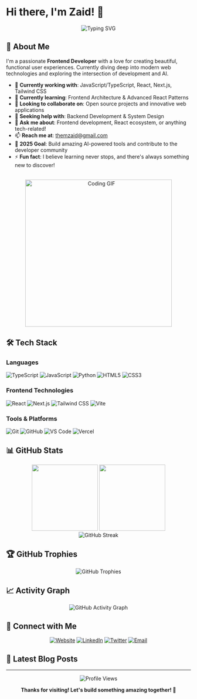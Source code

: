 # Hi there, I'm Zaid! 👋

<div align="center">
  <img src="https://readme-typing-svg.herokuapp.com?font=Fira+Code&pause=1000&color=36BCF7&center=true&vCenter=true&width=435&lines=Frontend+Developer;React+%7C+TypeScript+Enthusiast;Always+Learning+New+Things!" alt="Typing SVG" />
</div>

## 🚀 About Me

I'm a passionate **Frontend Developer** with a love for creating beautiful, functional user experiences. Currently diving deep into modern web technologies and exploring the intersection of development and AI.

- 🔭 **Currently working with**: JavaScript/TypeScript, React, Next.js, Tailwind CSS
- 🌱 **Currently learning**: Frontend Architecture & Advanced React Patterns
- 👯 **Looking to collaborate on**: Open source projects and innovative web applications
- 🤝 **Seeking help with**: Backend Development & System Design
- 💬 **Ask me about**: Frontend development, React ecosystem, or anything tech-related!
- 📫 **Reach me at**: [themzaid@gmail.com](mailto:themzaid@gmail.com)
- 🎯 **2025 Goal**: Build amazing AI-powered tools and contribute to the developer community
- ⚡ **Fun fact**: I believe learning never stops, and there's always something new to discover!

<br/>

<div align="center">
  <img alt="Coding GIF" src="https://raw.githubusercontent.com/abhisheknaiidu/abhisheknaiidu/master/code.gif" width="400" />
</div>

## 🛠️ Tech Stack

### Languages
![TypeScript](https://img.shields.io/badge/TypeScript-007ACC?style=for-the-badge&logo=typescript&logoColor=white)
![JavaScript](https://img.shields.io/badge/JavaScript-F7DF1E?style=for-the-badge&logo=javascript&logoColor=black)
![Python](https://img.shields.io/badge/Python-3776AB?style=for-the-badge&logo=python&logoColor=white)
![HTML5](https://img.shields.io/badge/HTML5-E34F26?style=for-the-badge&logo=html5&logoColor=white)
![CSS3](https://img.shields.io/badge/CSS3-1572B6?style=for-the-badge&logo=css3&logoColor=white)

### Frontend Technologies
![React](https://img.shields.io/badge/React-20232A?style=for-the-badge&logo=react&logoColor=61DAFB)
![Next.js](https://img.shields.io/badge/Next.js-000000?style=for-the-badge&logo=next.js&logoColor=white)
![Tailwind CSS](https://img.shields.io/badge/Tailwind_CSS-38B2AC?style=for-the-badge&logo=tailwind-css&logoColor=white)
![Vite](https://img.shields.io/badge/Vite-646CFF?style=for-the-badge&logo=vite&logoColor=white)

### Tools & Platforms
![Git](https://img.shields.io/badge/Git-F05032?style=for-the-badge&logo=git&logoColor=white)
![GitHub](https://img.shields.io/badge/GitHub-100000?style=for-the-badge&logo=github&logoColor=white)
![VS Code](https://img.shields.io/badge/VS_Code-007ACC?style=for-the-badge&logo=visual-studio-code&logoColor=white)
![Vercel](https://img.shields.io/badge/Vercel-000000?style=for-the-badge&logo=vercel&logoColor=white)

## 📊 GitHub Stats

<div align="center">
  <img height="180em" src="https://github-readme-stats.vercel.app/api?username=themzaid&show_icons=true&theme=tokyonight&include_all_commits=true&count_private=true"/>
  <img height="180em" src="https://github-readme-stats.vercel.app/api/top-langs/?username=themzaid&layout=compact&langs_count=8&theme=tokyonight"/>
</div>

<div align="center">
  <img src="https://github-readme-streak-stats.herokuapp.com/?user=themzaid&theme=tokyonight" alt="GitHub Streak" />
</div>

## 🏆 GitHub Trophies
<div align="center">
  <img src="https://github-profile-trophy.vercel.app/?username=themzaid&theme=onedark&no-frame=false&no-bg=false&margin-w=4" alt="GitHub Trophies" />
</div>

## 📈 Activity Graph
<div align="center">
  <img src="https://github-readme-activity-graph.vercel.app/graph?username=themzaid&bg_color=1a1b27&color=be90f2&line=638fda&point=35aea1&area=true&hide_border=true" alt="GitHub Activity Graph" />
</div>

## 🤝 Connect with Me

<div align="center">
  
[![Website](https://img.shields.io/badge/Website-FF7139?style=for-the-badge&logo=Firefox-Browser&logoColor=white)](https://themzaid.com)
[![LinkedIn](https://img.shields.io/badge/LinkedIn-0077B5?style=for-the-badge&logo=linkedin&logoColor=white)](https://linkedin.com/in/themzaid)
[![Twitter](https://img.shields.io/badge/Twitter-1DA1F2?style=for-the-badge&logo=twitter&logoColor=white)](https://twitter.com/themzaid)
[![Email](https://img.shields.io/badge/Email-D14836?style=for-the-badge&logo=gmail&logoColor=white)](mailto:themzaid@gmail.com)

</div>

## 📝 Latest Blog Posts
<!-- BLOG-POST-LIST:START -->
<!-- BLOG-POST-LIST:END -->

---

<div align="center">
  <img src="https://komarev.com/ghpvc/?username=themzaid&label=Profile%20views&color=0e75b6&style=flat" alt="Profile Views" />
  
  **Thanks for visiting! Let's build something amazing together! 🚀**
</div>
